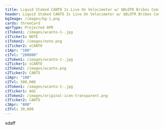 ```yaml
---
title: Liquid Staked CANTO Is Live On Velocimeter w/ $BLOTR Bribes Coming This Epoch
header: Liquid Staked CANTO Is Live On Velocimeter w/ $BLOTR Bribes Coming This Epoch
bgImage: /images/bg-1.png
cards: threeCard
aprType: Projected APR
c1Token1: /images/wcanto-1-.jpg
c1Ticker1: NOTE
c1Token2: /images/note.png
c1Ticker2: sCANTO
c1Apr: "100"
c1Tvl: "200000"
c2Token1: /images/wcanto-1-.jpg
c2Ticker1: sCANTO
c2Token2: /images/wcanto.png
c2Ticker2: CANTO
c2Apr: "100"
c2Tvl: 500,000
c3Token1: /images/wcanto-1-.jpg
c3Ticker1: AGG
c3Token2: /images/original-icon-transparent.png
c3Ticker2: CANTO
c3Apr: "800"
c3Tvl: 30,000
---
```

s﻿daff